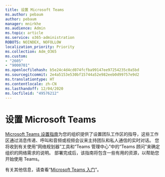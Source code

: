 ```yaml
---
title: 设置 Microsoft Teams
ms.author: pebaum
author: pebaum
manager: mnirkhe
ms.audience: Admin
ms.topic: article
ms.service: o365-administration
ROBOTS: NOINDEX, NOFOLLOW
localization_priority: Priority
ms.collection: Adm_O365
ms.custom:
- "2605"
- "9000701"
ms.openlocfilehash: b5e24c4d4cd074fcfba99147ee97254235c0a5bd
ms.sourcegitcommit: 2e4a5153e530bf15744a52e982eeb0d99757e9d2
ms.translationtype: HT
ms.contentlocale: zh-CN
ms.lasthandoff: 12/04/2020
ms.locfileid: "49576212"
---
```

# <a name="set-up-microsoft-teams"></a>设置 Microsoft Teams

[Microsoft Teams 设置指南](https://aka.ms/teamsguidance)为您的组织提供了设置团队工作区的指导，这些工作区通过消息传递、呼叫和音频或视频会议来主持团队和私人通信的实时对话。 您将收到有关使用“网络规划器”工具和“Teams 管理中心”中的“Teams 顾问”来确定组织的网络需求的说明。 部署完成后，该指南将包含一些有用的资源，以帮助您开始使用 Teams。

有关其他信息，请查看“[Microsoft Teams 入门](https://docs.microsoft.com/microsoftteams/get-started-with-teams-quick-start)”。
